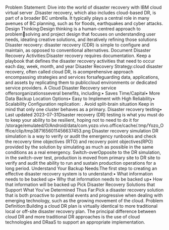 Problem Statement: Dive into the world of disaster recovery with IBM cloud virtual server .Disaster recovery, which also includes cloud-based DR, is part of a broader BC umbrella. It typically plays a central role in many avenues of BC planning, such as for floods, earthquakes and cyber attacks.
Design Thinking:Design thinking is a human-centred approach to problemsolving and project design that focuses on understanding user needs, ideating creative solutions, and iteratively refining those solutions
Disaster recovery: disaster recovery (CDR) is simple to configure and maintain, as opposed to conventional alternatives.
Document Disaster Recovery Activities:Disaster recovery requires documentation. Keep a playbook that defines the disaster recovery activities that need to occur each day, week, month, and year
Disaster Recovery Strategy:cloud disaster recovery, often called cloud DR, is acomprehensive approach encompassing strategies and services forsafeguarding data, applications, and assets by replicating them to publiccloud environments or dedicated service providers. 
A Cloud Disaster Recovery service offersorganizationsseveral benefits,
including:• Saves Time/Capital• More Data Backup Location Options• Easy to Implement with High Reliability• Scalability
Configuration replication: . Avoid split-brain situation Keep in mind that only one cluster behaves as a primary. 
Disaster recovery testing• Last updated 2023-07-31Disaster recovery (DR) testing is what you must do to keep your ability to be resilient, hoping not to need to do it for
/storage/emulated/0/Android/data/com.yozo.vivo.office/cache/.tmp/Yozo_Office/clip/tmp3871656011456637453.png
Disaster recovery simulation DR simulation is a way to verify or audit the emergency runbooks and check the recovery time objectives  (RTO) and recovery point objectives(RPO) provided by the solution by simulating as much as possible in the same conditions as a real emergency.
Switch-overOpposite to the DR simulation, in the switch-over test, production is moved from primary site to DR site to verify and audit the ability to run and sustain production operations for a long period.
Understand Your Backup Needs:The first step to creating an effective disaster recovery system is to understand:• What information needs to be backed up• Why that information needs to be backed up• How that information will be backed up
Pick Disaster Recovery Solutions that Support What You’ve Determined Thus Far:Pick a disaster recovery solution that is both proactive to potential events and progressive when dealing with emerging technology, such as the growing movement of the cloud.
Problem Definition:Building a cloud DR plan is virtually identical to more traditional local or off-site disaster recovery plan. The principal difference between cloud DR and more traditional DR approaches is the use of cloud technologies and DRaaS to support an appropriate implementation. 
